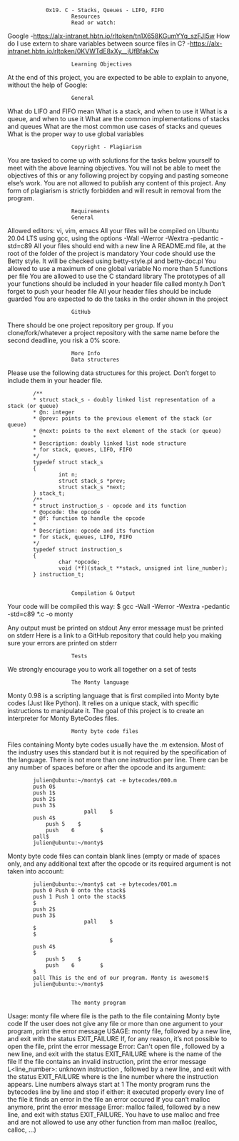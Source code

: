                 0x19. C - Stacks, Queues - LIFO, FIFO
                        Resources
                        Read or watch:

Google -https://alx-intranet.hbtn.io/rltoken/tn1X658KGumYYq_szFJI5w How do I use extern to share variables between source files in C? -https://alx-intranet.hbtn.io/rltoken/0KVWTdE8xXy__jUfBfakCw

                        Learning Objectives

At the end of this project, you are expected to be able to explain to anyone, without the help of Google:

                        General

What do LIFO and FIFO mean What is a stack, and when to use it What is a queue, and when to use it What are the common implementations of stacks and queues What are the most common use cases of stacks and queues What is the proper way to use global variables

                        Copyright - Plagiarism

You are tasked to come up with solutions for the tasks below yourself to meet with the above learning objectives. You will not be able to meet the objectives of this or any following project by copying and pasting someone else’s work. You are not allowed to publish any content of this project. Any form of plagiarism is strictly forbidden and will result in removal from the program.

                        Requirements
                        General

Allowed editors: vi, vim, emacs All your files will be compiled on Ubuntu 20.04 LTS using gcc, using the options -Wall -Werror -Wextra -pedantic -std=c89 All your files should end with a new line A README.md file, at the root of the folder of the project is mandatory Your code should use the Betty style. It will be checked using betty-style.pl and betty-doc.pl You allowed to use a maximum of one global variable No more than 5 functions per file You are allowed to use the C standard library The prototypes of all your functions should be included in your header file called monty.h Don’t forget to push your header file All your header files should be include guarded You are expected to do the tasks in the order shown in the project

                        GitHub

There should be one project repository per group. If you clone/fork/whatever a project repository with the same name before the second deadline, you risk a 0% score.

                        More Info
                        Data structures

Please use the following data structures for this project. Don’t forget to include them in your header file.

            /**
            * struct stack_s - doubly linked list representation of a stack (or queue)
            * @n: integer
            * @prev: points to the previous element of the stack (or queue)
            * @next: points to the next element of the stack (or queue)
            *
            * Description: doubly linked list node structure
            * for stack, queues, LIFO, FIFO
            */
            typedef struct stack_s
            {
                    int n;
                    struct stack_s *prev;
                    struct stack_s *next;
            } stack_t;
            /**
            * struct instruction_s - opcode and its function
            * @opcode: the opcode
            * @f: function to handle the opcode
            *
            * Description: opcode and its function
            * for stack, queues, LIFO, FIFO
            */
            typedef struct instruction_s
            {
                    char *opcode;
                    void (*f)(stack_t **stack, unsigned int line_number);
            } instruction_t;
                        
                       
                        Compilation & Output

Your code will be compiled this way: $ gcc -Wall -Werror -Wextra -pedantic -std=c89 *.c -o monty

Any output must be printed on stdout
Any error message must be printed on stderr
    Here is a link to a GitHub repository that could help you making sure your errors are printed on stderr
                        
                        
                        Tests

We strongly encourage you to work all together on a set of tests

                        The Monty language

Monty 0.98 is a scripting language that is first compiled into Monty byte codes (Just like Python). It relies on a unique stack, with specific instructions to manipulate it. The goal of this project is to create an interpreter for Monty ByteCodes files.

                        Monty byte code files

Files containing Monty byte codes usually have the .m extension. Most of the industry uses this standard but it is not required by the specification of the language. There is not more than one instruction per line. There can be any number of spaces before or after the opcode and its argument:

            julien@ubuntu:~/monty$ cat -e bytecodes/000.m
            push 0$
            push 1$
            push 2$
            push 3$
                            pall    $
            push 4$
                push 5    $
                push    6        $
            pall$
            julien@ubuntu:~/monty$

Monty byte code files can contain blank lines (empty or made of spaces only, and any additional text after the opcode or its required argument is not taken into account:

            julien@ubuntu:~/monty$ cat -e bytecodes/001.m
            push 0 Push 0 onto the stack$
            push 1 Push 1 onto the stack$
            $
            push 2$
            push 3$
                            pall    $
            $
            $
                                    $
            push 4$
            $
                push 5    $
                push    6        $
            $
            pall This is the end of our program. Monty is awesome!$
            julien@ubuntu:~/monty$
                                    
                       
                        The monty program

Usage: monty file
    where file is the path to the file containing Monty byte code
If the user does not give any file or more than one argument to your program, print the error message USAGE: monty file, followed by a new line, and exit with the status EXIT_FAILURE
If, for any reason, it’s not possible to open the file, print the error message Error: Can't open file <file>, followed by a new line, and exit with the status EXIT_FAILURE
    where <file> is the name of the file
If the file contains an invalid instruction, print the error message L<line_number>: unknown instruction <opcode>, followed by a new line, and exit with the status EXIT_FAILURE
    where is the line number where the instruction appears.
    Line numbers always start at 1
The monty program runs the bytecodes line by line and stop if either:
    it executed properly every line of the file
    it finds an error in the file
    an error occured
If you can’t malloc anymore, print the error message Error: malloc failed, followed by a new line, and exit with status EXIT_FAILURE.
You have to use malloc and free and are not allowed to use any other function from man malloc (realloc, calloc, …)
